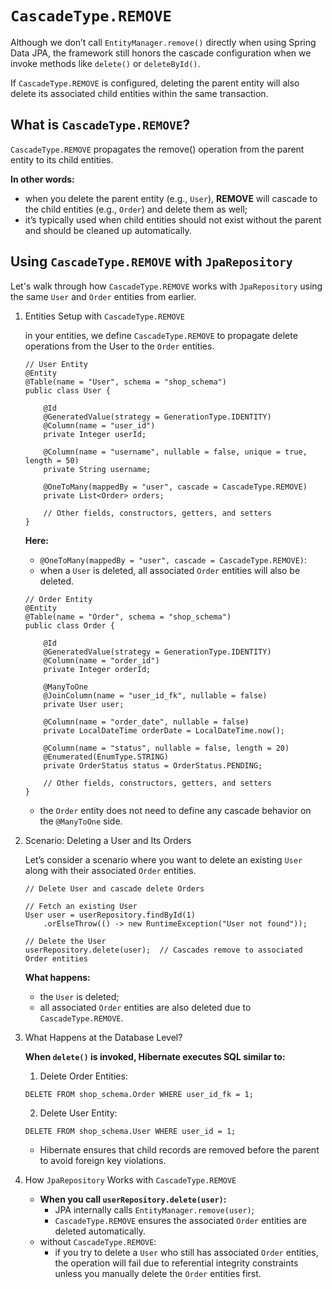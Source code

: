# `CascadeType.REMOVE`
Although we don’t call `EntityManager.remove()` directly when using Spring Data JPA, the
framework still honors the cascade configuration when we invoke methods like `delete()` or `deleteById()`.

If `CascadeType.REMOVE` is configured, deleting the parent entity will also delete its associated child 
entities within the same transaction.

## What is `CascadeType.REMOVE`?
`CascadeType.REMOVE` propagates the remove() operation from the parent entity to its child entities.

**In other words:**
- when you delete the parent entity (e.g., `User`), **REMOVE** will cascade to the child entities
(e.g., `Order`) and delete them as well;
- it’s typically used when child entities should not exist without the parent and should be
cleaned up automatically.

## Using `CascadeType.REMOVE` with `JpaRepository`
Let's walk through how `CascadeType.REMOVE` works with `JpaRepository` using the same 
`User` and `Order` entities from earlier.

1. Entities Setup with `CascadeType.REMOVE`
    
    in your entities, we define `CascadeType.REMOVE` to propagate delete operations from
the User to the `Order` entities.

    ```
    // User Entity
    @Entity
    @Table(name = "User", schema = "shop_schema")
    public class User {
    
        @Id
        @GeneratedValue(strategy = GenerationType.IDENTITY)
        @Column(name = "user_id")
        private Integer userId;
    
        @Column(name = "username", nullable = false, unique = true, length = 50)
        private String username;
    
        @OneToMany(mappedBy = "user", cascade = CascadeType.REMOVE)
        private List<Order> orders;
    
        // Other fields, constructors, getters, and setters
    }
    ```
    **Here:**
      - `@OneToMany(mappedBy = "user", cascade = CascadeType.REMOVE)`:
      - when a `User` is deleted, all associated `Order` entities will also be deleted.
    ```
    // Order Entity
    @Entity
    @Table(name = "Order", schema = "shop_schema")
    public class Order {
    
        @Id
        @GeneratedValue(strategy = GenerationType.IDENTITY)
        @Column(name = "order_id")
        private Integer orderId;
    
        @ManyToOne
        @JoinColumn(name = "user_id_fk", nullable = false)
        private User user;
    
        @Column(name = "order_date", nullable = false)
        private LocalDateTime orderDate = LocalDateTime.now();
    
        @Column(name = "status", nullable = false, length = 20)
        @Enumerated(EnumType.STRING)
        private OrderStatus status = OrderStatus.PENDING;
    
        // Other fields, constructors, getters, and setters
    }
   ```
   - the `Order` entity does not need to define any cascade behavior on the `@ManyToOne` side.

2. Scenario: Deleting a User and Its Orders
   
   Let’s consider a scenario where you want to delete an existing `User` along with their
associated `Order` entities.
   ```
   // Delete User and cascade delete Orders
   
   // Fetch an existing User
   User user = userRepository.findById(1)
       .orElseThrow(() -> new RuntimeException("User not found"));
   
   // Delete the User
   userRepository.delete(user);  // Cascades remove to associated Order entities
   ```
   **What happens:**
     - the `User` is deleted;
     - all associated `Order` entities are also deleted due to `CascadeType.REMOVE`.

3. What Happens at the Database Level?
   
    **When `delete()` is invoked, Hibernate executes SQL similar to:**

    1. Delete Order Entities:
    ```
    DELETE FROM shop_schema.Order WHERE user_id_fk = 1;
    ```
    2. Delete User Entity:
    ```
    DELETE FROM shop_schema.User WHERE user_id = 1;
    ```
    - Hibernate ensures that child records are removed before the parent to avoid foreign key violations.

4. How `JpaRepository` Works with `CascadeType.REMOVE`
   - **When you call `userRepository.delete(user)`:**
     - JPA internally calls `EntityManager.remove(user)`;
     - `CascadeType.REMOVE` ensures the associated `Order` entities are deleted automatically.
   - without `CascadeType.REMOVE`:
     - if you try to delete a `User` who still has associated `Order` entities, 
     the operation will fail due to referential integrity constraints unless 
     you manually delete the `Order` entities first.
